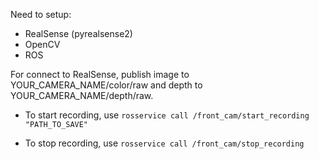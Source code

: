 Need to setup:
- RealSense (pyrealsense2)
- OpenCV
- ROS

For connect to RealSense, publish image to YOUR_CAMERA_NAME/color/raw and depth to YOUR_CAMERA_NAME/depth/raw.

- To start recording, use `rosservice call /front_cam/start_recording "PATH_TO_SAVE"`

- To stop recording, use `rosservice call /front_cam/stop_recording`